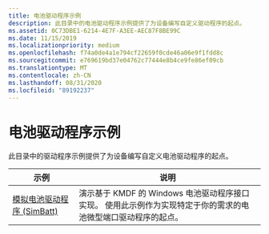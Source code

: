 ```yaml
---
title: 电池驱动程序示例
description: 此目录中的电池驱动程序示例提供了为设备编写自定义驱动程序的起点。
ms.assetid: 0C73DBE1-6214-4E7F-A3EE-AEC87F8BE99C
ms.date: 11/15/2019
ms.localizationpriority: medium
ms.openlocfilehash: f74a0de4a1e794cf22659f0cde46a06e9f1fdd8c
ms.sourcegitcommit: e769619bd37e04762c77444e8b4ce9fe86ef09cb
ms.translationtype: MT
ms.contentlocale: zh-CN
ms.lasthandoff: 08/31/2020
ms.locfileid: "89192237"
---
```

# <a name="battery-driver-samples"></a>电池驱动程序示例

此目录中的驱动程序示例提供了为设备编写自定义电池驱动程序的起点。

| 示例 | 说明 |
| --- | --- |
| [模拟电池驱动程序 (SimBatt) ](/samples/microsoft/windows-driver-samples/simbatt-simulated-battery-driver-sample/) | 演示基于 KMDF 的 Windows 电池驱动程序接口实现。 使用此示例作为实现特定于你的需求的电池微型端口驱动程序的起点。 |